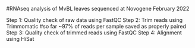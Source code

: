 #RNAseq analysis of MvBL leaves sequenced at Novogene February 2022

Step 1: Quality check of raw data using FastQC
Step 2: Trim reads using Trimmomatic
  #so far ~97% of reads per sample saved as properly paired
Step 3: Quality check of trimmed reads using FastQC
Step 4: Alignment using HiSat
